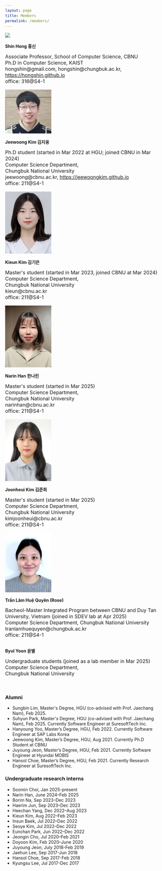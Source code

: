 ```yaml
---
layout: page
title: Members
permalink: /members/
---
```


<img src="https://hongshin.github.io/assets/img/shin.jpg" width="150"/>

**Shin Hong  홍신** <br>

<font size=3>
Associate Professor, School of Computer Science, CBNU <br>
Ph.D in Computer Science, KAIST <br>
hongshin@gmail.com, hongshin@chungbuk.ac.kr,  <a href="http://hongshin.github.io">https://hongshin.github.io</a> <br/>
office: 316@S4-1
</font>
<br/> <br/>

<img src="/public/img/jeewoong.jpg" width="150"/>

**Jeewoong Kim 김지웅** <br>

<font size=3>
Ph.D student (started in Mar 2022 at HGU; joined CBNU in Mar 2024) <br>
Computer Science Department, <br>
Chungbuk National University <br>
jeewoong@cbnu.ac.kr, <a href="https://jeewoongkim.github.io">https://jeewoongkim.github.io</a><br/>
office: 211@S4-1
</font>
<br/> <br/>

<img src="/public/img/kieun.jpg" width=150 />

**Kieun Kim 김기은** <br>

<font size=3>
Master's student (started in Mar 2023, joined CBNU at Mar 2024) <br>
Computer Science Department, <br/>
Chungbuk National University <br/>
kieun@cbnu.ac.kr <br/>
office: 211@S4-1
</font>
<br/> <br/>

<img src="/public/img/narin.jpg" width=150 />

**Narin Han 한나린** <br>

<font size=3>
Master's student (started in Mar 2025) <br>
Computer Science Department, <br/>
Chungbuk National University <br/>
narinhan@cbnu.ac.kr <br/>
office: 211@S4-1
</font>
<br/><br/>

<img src="/public/img/junhee.jpg" width=150 />

**Joonheui Kim 김준희** <br>

<font size=3>
Master's student (started in Mar 2025) <br>
Computer Science Department, <br/>
Chungbuk National University <br/>
kimjoonheui@cbnu.ac.kr <br/>
office: 211@S4-1
</font>
<br/><br/>

<img src="/public/img/byul.jpg" width=150 />


**Trần Lâm Huệ Quyên (Rose)** <br>

<font size=3>
Bacheol-Master Integrated Program between CBNU and Duy Tan University, Vietnam (joined in SDEV lab at Apr 2025) <br>
Computer Science Department, Chungbuk National University <br/>
tranlamhuequyen@chungbuk.ac.kr<br/>
office: 211@S4-1
</font>
<br/><br/>

**Byul Yoon 윤별** <br>

<font size=3>
Undergraduate students (joined as a lab member in Mar 2025) <br>
Computer Science Department, <br/>
Chungbuk National University <br/>

</font>
<br/><br/>





### Alumni ###
* Sungbin Lim, Master's Degree, HGU (co-advised with Prof. Jaechang Nam), Feb 2025. 
* Suhyun Park, Master's Degree, HGU (co-advised with Prof. Jaechang Nam), Feb 2025. Currently Software Engineer at SuresoftTech Inc.
* Hanyoung Yoo, Master’s Degree, HGU, Feb 2022. Currently Software Engineer at SAP Labs Korea
* Jeewoong Kim, Master’s Degree, HGU, Aug 2021. Currently Ph.D Student at CBNU
* Juyoung Jeon, Master’s Degree, HGU, Feb 2021. Currently Software Engineer at Hyundai MOBIS
* Hansol Choe, Master’s Degree, HGU, Feb 2021. Currently Research Engineer at SuresoftTech Inc.

### Undergraduate research interns ###
* Soomin Choi, Jan 2025-present
* Narin Han, June 2024–Feb 2025
* Borim Na, Sep 2023–Dec 2023
* Haerim Jun, Sep 2023–Dec 2023
* Heechan Yang, Dec 2022–Aug 2023
* Kieun Kim, Aug 2022–Feb 2023
* Insun Baek, Jul 2022–Dec 2022
* Seoye Kim, Jul 2022–Dec 2022
* Eunchan Park, Jun 2022–Dec 2022
* Jeongin Cho, Jul 2020–Feb 2021
* Doyoon Kim, Feb 2020–June 2020
* Juyoung Jeon, July 2018-Feb 2019
* Jaehun Lee, Sep 2017-Jun 2018
* Hansol Choe, Sep 2017-Feb 2018
* Kyungsu Lee, Jul 2017-Dec 2017
